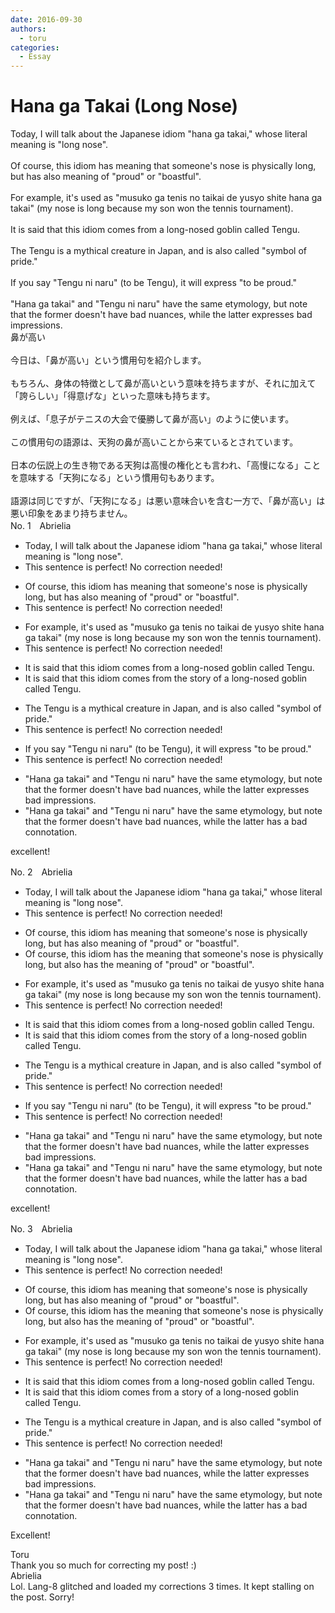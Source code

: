 ```yaml
---
date: 2016-09-30
authors:
  - toru
categories:
  - Essay
---
```


<h1 id="subject_show">Hana ga Takai (Long Nose)</h1>
<div class="date" hidden>Sep 30, 2016 02:04</div>
<div id="post"><div id="body_show_ori">
Today, I will talk about the Japanese idiom "hana ga takai," whose literal meaning is "long nose".<br/><br/>Of course, this idiom has meaning that someone's nose is physically long, but has also meaning of "proud" or "boastful".<br/><br/>For example, it's used as "musuko ga tenis no taikai de yusyo shite hana ga takai" (my nose is long because my son won the tennis tournament).<br/><br/>It is said that this idiom comes from a long-nosed goblin called Tengu.<br/><br/>The Tengu is a mythical creature in Japan, and is also called "symbol of pride."<br/><br/>If you say "Tengu ni naru" (to be Tengu), it will express "to be proud."<br/><br/>"Hana ga takai" and "Tengu ni naru" have the same etymology, but note that the former doesn't have bad nuances, while the latter expresses bad impressions.
</div></div>

<!-- more -->

<div id="post_ja"><div id="body_show_mo">
鼻が高い<br/><br/>今日は、「鼻が高い」という慣用句を紹介します。<br/><br/>もちろん、身体の特徴として鼻が高いという意味を持ちますが、それに加えて「誇らしい」「得意げな」といった意味も持ちます。<br/><br/>例えば、「息子がテニスの大会で優勝して鼻が高い」のように使います。<br/><br/>この慣用句の語源は、天狗の鼻が高いことから来ているとされています。<br/><br/>日本の伝説上の生き物である天狗は高慢の権化とも言われ、「高慢になる」ことを意味する「天狗になる」という慣用句もあります。<br/><br/>語源は同じですが、「天狗になる」は悪い意味合いを含む一方で、「鼻が高い」は悪い印象をあまり持ちません。
</div></div>
<div id="block"><div class="first_name"> No. 1　<span class="just_name">Abrielia</span></div><div id="block2">
<ul class="correction_field">
<li class="incorrect">Today, I will talk about the Japanese idiom "hana ga takai," whose literal meaning is "long nose".</li>
<li class="corrected perfect">This sentence is perfect! No correction needed!</li>
</ul>
<ul class="correction_field">
<li class="incorrect">Of course, this idiom has meaning that someone's nose is physically long, but has also meaning of "proud" or "boastful".</li>
<li class="corrected perfect">This sentence is perfect! No correction needed!</li>
</ul>
<ul class="correction_field">
<li class="incorrect">For example, it's used as "musuko ga tenis no taikai de yusyo shite hana ga takai" (my nose is long because my son won the tennis tournament).</li>
<li class="corrected perfect">This sentence is perfect! No correction needed!</li>
</ul>
<ul class="correction_field">
<li class="incorrect">It is said that this idiom comes from a long-nosed goblin called Tengu.</li>
<li class="corrected correct">
It is said that this idiom comes from the story of a long-nosed goblin called Tengu.
</li>
</ul>
<ul class="correction_field">
<li class="incorrect">The Tengu is a mythical creature in Japan, and is also called "symbol of pride."</li>
<li class="corrected perfect">This sentence is perfect! No correction needed!</li>
</ul>
<ul class="correction_field">
<li class="incorrect">If you say "Tengu ni naru" (to be Tengu), it will express "to be proud."</li>
<li class="corrected perfect">This sentence is perfect! No correction needed!</li>
</ul>
<ul class="correction_field">
<li class="incorrect">"Hana ga takai" and "Tengu ni naru" have the same etymology, but note that the former doesn't have bad nuances, while the latter expresses bad impressions.</li>
<li class="corrected correct">
"Hana ga takai" and "Tengu ni naru" have the same etymology, but note that the former doesn't have bad nuances, while the latter has a bad connotation.
</li>
</ul>
<p class="comment_small">
 excellent!
</p>

</div></div>
<div id="block"><div class="first_name"> No. 2　<span class="just_name">Abrielia</span></div><div id="block2">
<ul class="correction_field">
<li class="incorrect">Today, I will talk about the Japanese idiom "hana ga takai," whose literal meaning is "long nose".</li>
<li class="corrected perfect">This sentence is perfect! No correction needed!</li>
</ul>
<ul class="correction_field">
<li class="incorrect">Of course, this idiom has meaning that someone's nose is physically long, but has also meaning of "proud" or "boastful".</li>
<li class="corrected correct">
Of course, this idiom has the meaning that someone's nose is physically long, but also has the meaning of "proud" or "boastful".
</li>
</ul>
<ul class="correction_field">
<li class="incorrect">For example, it's used as "musuko ga tenis no taikai de yusyo shite hana ga takai" (my nose is long because my son won the tennis tournament).</li>
<li class="corrected perfect">This sentence is perfect! No correction needed!</li>
</ul>
<ul class="correction_field">
<li class="incorrect">It is said that this idiom comes from a long-nosed goblin called Tengu.</li>
<li class="corrected correct">
It is said that this idiom comes from the story of a long-nosed goblin called Tengu.
</li>
</ul>
<ul class="correction_field">
<li class="incorrect">The Tengu is a mythical creature in Japan, and is also called "symbol of pride."</li>
<li class="corrected perfect">This sentence is perfect! No correction needed!</li>
</ul>
<ul class="correction_field">
<li class="incorrect">If you say "Tengu ni naru" (to be Tengu), it will express "to be proud."</li>
<li class="corrected perfect">This sentence is perfect! No correction needed!</li>
</ul>
<ul class="correction_field">
<li class="incorrect">"Hana ga takai" and "Tengu ni naru" have the same etymology, but note that the former doesn't have bad nuances, while the latter expresses bad impressions.</li>
<li class="corrected correct">
"Hana ga takai" and "Tengu ni naru" have the same etymology, but note that the former doesn't have bad nuances, while the latter has a bad connotation. 
</li>
</ul>
<p class="comment_small">
 excellent!
</p>

</div></div>
<div id="block"><div class="first_name"> No. 3　<span class="just_name">Abrielia</span></div><div id="block2">
<ul class="correction_field">
<li class="incorrect">Today, I will talk about the Japanese idiom "hana ga takai," whose literal meaning is "long nose".</li>
<li class="corrected perfect">This sentence is perfect! No correction needed!</li>
</ul>
<ul class="correction_field">
<li class="incorrect">Of course, this idiom has meaning that someone's nose is physically long, but has also meaning of "proud" or "boastful".</li>
<li class="corrected correct">
Of course, this idiom has the meaning that someone's nose is physically long, but also has the meaning of "proud" or "boastful".
</li>
</ul>
<ul class="correction_field">
<li class="incorrect">For example, it's used as "musuko ga tenis no taikai de yusyo shite hana ga takai" (my nose is long because my son won the tennis tournament).</li>
<li class="corrected perfect">This sentence is perfect! No correction needed!</li>
</ul>
<ul class="correction_field">
<li class="incorrect">It is said that this idiom comes from a long-nosed goblin called Tengu.</li>
<li class="corrected correct">
It is said that this idiom comes from a story of a long-nosed goblin called Tengu.
</li>
</ul>
<ul class="correction_field">
<li class="incorrect">The Tengu is a mythical creature in Japan, and is also called "symbol of pride."</li>
<li class="corrected perfect">This sentence is perfect! No correction needed!</li>
</ul>
<ul class="correction_field">
<li class="incorrect">"Hana ga takai" and "Tengu ni naru" have the same etymology, but note that the former doesn't have bad nuances, while the latter expresses bad impressions.</li>
<li class="corrected correct">
"Hana ga takai" and "Tengu ni naru" have the same etymology, but note that the former doesn't have bad nuances, while the latter has a bad connotation.
</li>
</ul>
<p class="comment_small">
 Excellent!
</p>

</div><div class="name"><span class="just_name">Toru</span><br>
Thank you so much for correcting my post! :)
</div>
<div class="name"><span class="just_name">Abrielia</span><br>
Lol. Lang-8 glitched and loaded my corrections 3 times. It kept stalling on the post. Sorry!  
</div>
</div>
